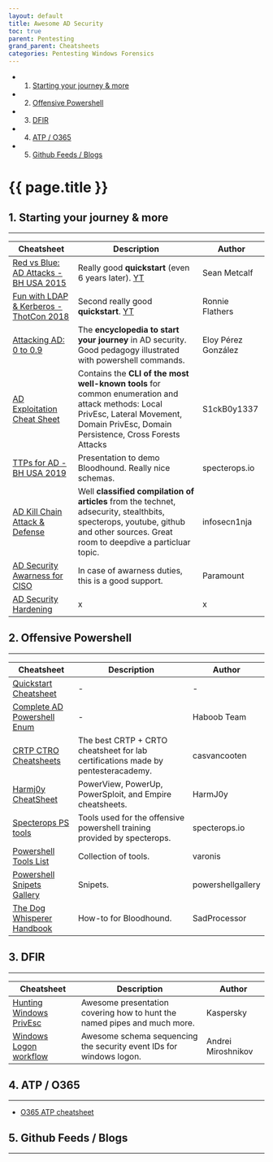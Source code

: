 ```yaml
---
layout: default
title: Awesome AD Security
toc: true
parent: Pentesting
grand_parent: Cheatsheets  
categories: Pentesting Windows Forensics
---
```


<!-- vscode-markdown-toc -->
* 1. [Starting your journey & more](#Startingyourjourneymore)
* 2. [Offensive Powershell](#OffensivePowershell)
* 3. [DFIR](#DFIR)
* 4. [ATP / O365](#ATPO365)
* 5. [Github Feeds / Blogs](#GithubFeedsBlogs)

<!-- vscode-markdown-toc-config
	numbering=true
	autoSave=true
	/vscode-markdown-toc-config -->
<!-- /vscode-markdown-toc -->


# {{ page.title }}

##  1. <a name='Startingyourjourneymore'></a>Starting your journey & more
--------------------------------

| **Cheatsheet**  | **Description** |    **Author**    |
|-----------------|-----------------|------------------|
| [Red vs Blue: AD Attacks - BH USA 2015](https://github.com/jomivz/cybrary/blob/master/purpleteam/red/windows/Modern%20Active%20Directory%20Attacks.pdf)| Really good **quickstart** (even 6 years later). [YT](https://www.youtube.com/watch?v=UaweX0G1k9k) | Sean Metcalf |
| [Fun with LDAP & Kerberos - ThotCon 2018](https://github.com/jomivz/cybrary/blob/master/purpleteam/red/windows/LDAP%20Service%20and%20Kereberos%20Protocol%20Attacks.pdf) | Second really good **quickstart**. [YT](https://www.youtube.com/watch?v=2Xfd962QfPs) | Ronnie Flathers |
| [Attacking AD: 0 to 0.9](https://zer1t0.gitlab.io/posts/attacking_ad/) | The **encyclopedia to start your journey** in AD security. Good pedagogy illustrated with powershell commands. | Eloy Pérez González | 
| [AD Exploitation Cheat Sheet](https://github.com/S1ckB0y1337/Active-Directory-Exploitation-Cheat-Sheet) | Contains the **CLI of the most well-known tools** for common enumeration and attack methods: Local PrivEsc, Lateral Movement, Domain PrivEsc, Domain Persistence, Cross Forests Attacks | S1ckB0y1337 |
| [TTPs for AD - BH USA 2019](https://github.com/jomivz/cybrary/blob/master/purpleteam/red/windows/TTPs%20to%20Attack%20Active%20Directory.pdf) | Presentation to demo Bloodhound. Really nice schemas. | specterops.io |
| [AD Kill Chain Attack & Defense](https://github.com/infosecn1nja/AD-Attack-Defense) | Well **classified compilation of articles** from the technet, adsecurity, stealthbits, specterops, youtube, github and other sources. Great room to deepdive a particluar topic. | infosecn1nja |
| [AD Security Awarness for CISO](https://github.com/jomivz/cybrary/blob/master/purpleteam/red/windows/Active%20Directory%20Security%20-%20An%20Executive%20Summary%20for%20CISOs.pdf)| In case of awarness duties, this is a good support. | Paramount |
| [AD Security Hardening](https://github.com/jomivz/cybrary/blob/master/purpleteam/red/windows/Active%20Directory%20Security%20Assessment%20%5BADSA%5D.pdf)| x | x |

##  2. <a name='OffensivePowershell'></a>Offensive Powershell
------------------------------

| **Cheatsheet**  | **Description** |    **Author**    |
|-----------------|-----------------|------------------|
| [Quickstart Cheatsheet](https://ethicalhackersacademy.com/blogs/ethical-hackers-academy/active-directory) | - | - |
| [Complete AD Powershell Enum](https://github.com/jomivz/cybrary/blob/master/purpleteam/red/windows/Active%20Directory%20Enumeration%20With%20PowerShell.pdf) | - | Haboob Team 
| [CRTP CTRO Cheatsheets](https://casvancooten.com/posts/2020/11/windows-active-directory-exploitation-cheat-sheet-and-command-reference/) | The best CRTP + CRTO cheatsheet for lab certifications made by pentesteracademy. | casvancooten |
| [Harmj0y CheatSheet](https://github.com/HarmJ0y/CheatSheets/) | PowerView, PowerUp, PowerSploit, and Empire cheatsheets. | HarmJ0y |
| [Specterops PS tools](https://github.com/specterops/at-ps) | Tools used for the offensive powershell training provided by specterops. | specterops.io |
| [Powershell Tools List](https://www.varonis.com/blog/powershell-tool-roundup/) | Collection of tools. | varonis |
| [Powershell Snipets Gallery](https://www.powershellgallery.com/packages/EventList/2.0.0) | Snipets. | powershellgallery |
| [The Dog Whisperer Handbook](https://github.com/jomivz/cybrary/blob/master/purpleteam/red/windows/ERNW_DogWhispererHandbook.pdf) | How-to for Bloodhound. | SadProcessor |

##  3. <a name='DFIR'></a>DFIR 
------------------------------

| **Cheatsheet**  | **Description** |    **Author**    |
|-----------------|-----------------|------------------|
| [Hunting Windows PrivEsc](https://github.com/jomivz/cybrary/blob/master/purpleteam/red/windows/Hunting%20for%20Privilege%20Escalation%20in%20Windows%20Environment..pdf) | Awesome presentation covering how to hunt the named pipes and much more. | Kaspersky |
| [Windows Logon workflow](https://github.com/jomivz/cybrary/blob/master/purpleteam/red/windows/windows_account_logon_flow_v0.1.pdf) | Awesome schema sequencing the security event IDs for windows logon. | Andrei Miroshnikov |

##  4. <a name='ATPO365'></a>ATP / O365
------------------------------

- [O365 ATP cheatsheet](https://github.com/jomivz/cybrary/blob/master/purpleteam/red/windows/O365%20ATP%20Datasheet.pdf)

##  5. <a name='GithubFeedsBlogs'></a>Github Feeds / Blogs 
------------------------------
